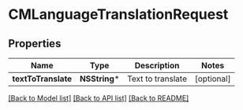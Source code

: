 # CMLanguageTranslationRequest

## Properties
Name | Type | Description | Notes
------------ | ------------- | ------------- | -------------
**textToTranslate** | **NSString*** | Text to translate | [optional] 

[[Back to Model list]](../README.md#documentation-for-models) [[Back to API list]](../README.md#documentation-for-api-endpoints) [[Back to README]](../README.md)


